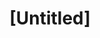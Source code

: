 ---
pid: ch409
title: "[Untitled]"
location_transcription: north Philadelphia
coordinates: "[-75.155338357424, 39.990865099441]"
zipcode: 
gen_neighborhood: 
neighborhood: 
outside_phl: 
age: '10'
age_range: 6-13
instagram: 
image_file_name: ch_409.jpg
proposal_transcription: |-
  Its your history inside
  octavius tunnel
topic: Unknown
topic_summary: '0'
type: Other No Form
keywords_other: 
credit: 
image_labels: |-
  -Finish
  -Start
twitter: 
facebook: 
permalink: "/monuments/ch409/"
layout: item-page
---